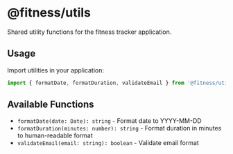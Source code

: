 # @fitness/utils

Shared utility functions for the fitness tracker application.

## Usage

Import utilities in your application:

```typescript
import { formatDate, formatDuration, validateEmail } from '@fitness/utils';
```

## Available Functions

- `formatDate(date: Date): string` - Format date to YYYY-MM-DD
- `formatDuration(minutes: number): string` - Format duration in minutes to human-readable format
- `validateEmail(email: string): boolean` - Validate email format
